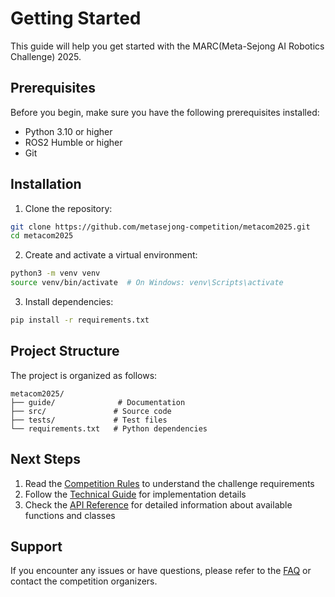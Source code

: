 # Getting Started

This guide will help you get started with the MARC(Meta-Sejong AI Robotics Challenge) 2025.

## Prerequisites

Before you begin, make sure you have the following prerequisites installed:

- Python 3.10 or higher
- ROS2 Humble or higher
- Git

## Installation

1. Clone the repository:
```bash
git clone https://github.com/metasejong-competition/metacom2025.git
cd metacom2025
```

2. Create and activate a virtual environment:
```bash
python3 -m venv venv
source venv/bin/activate  # On Windows: venv\Scripts\activate
```

3. Install dependencies:
```bash
pip install -r requirements.txt
```

## Project Structure

The project is organized as follows:

```
metacom2025/
├── guide/              # Documentation
├── src/               # Source code
├── tests/             # Test files
└── requirements.txt   # Python dependencies
```

## Next Steps

1. Read the [Competition Rules](rules.md) to understand the challenge requirements
2. Follow the [Technical Guide](technical-guide.md) for implementation details
3. Check the [API Reference](api-reference.md) for detailed information about available functions and classes

## Support

If you encounter any issues or have questions, please refer to the [FAQ](faq.md) or contact the competition organizers. 